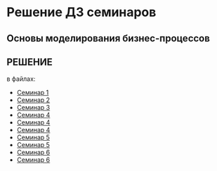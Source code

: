 ﻿# Решение ДЗ семинаров
## Основы моделирования бизнес-процессов


## РЕШЕНИЕ

в файлах:

- [Семинар 1](./seminar1.md)
- [Семинар 2](./seminar2.md)
- [Семинар 3](./decomposition_SC.xlsx)
- [Семинар 4](./seminar4.xlsx)
- [Семинар 4](./seminar4.pdf)
- [Семинар 4](./seminar4.drawio)
- [Семинар 5](./seminar5.pdf)
- [Семинар 5](./seminar5.drawio)
- [Семинар 6](./seminar6.pdf)
- [Семинар 6](./seminar6.drawio)
